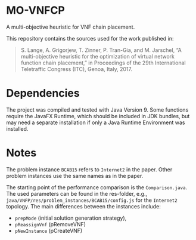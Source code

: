 # MO-VNFCP
A multi-objective heuristic for VNF chain placement.

This repository contains the sources used for the work published in:
> S. Lange, A. Grigorjew, T. Zinner, P. Tran-Gia, and M. Jarschel,
> “A multi-objective heuristic for the optimization of virtual network function chain placement,”
> in Proceedings of the 29th International Teletraffic Congress (ITC), Genoa, Italy, 2017.

# Dependencies

The project was compiled and tested with Java Version 9.
Some functions require the JavaFX Runtime, which should be included in JDK bundles, but may need a separate installation if only a Java Runtime Environment was installed.

# Notes
The problem instance `BCAB15` refers to `Internet2` in the paper.
Other problem instances use the same names as in the paper.

The starting point of the performance comparison is the `Comparison.java`.
The used parameters can be found in the res-folder, e.g., `java/VNFP/res/problem_instances/BCAB15/config.js` for the `Internet2` topology.
The main differences between the instances include:

- `prepMode` (initial solution generation strategy),
- `pReassignVnf` (pRemoveVNF)
- `pNewInstance` (pCreateVNF)
